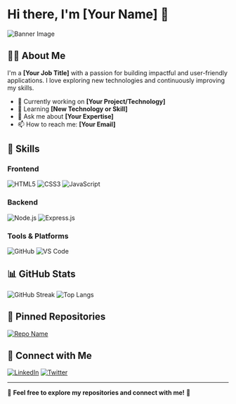 # Hi there, I'm [Your Name] 👋

![Banner Image](your-banner-image-url)

## 👨‍💻 About Me

I'm a **[Your Job Title]** with a passion for building impactful and user-friendly applications. I love exploring new technologies and continuously improving my skills.

- 🔭 Currently working on **[Your Project/Technology]**
- 🌱 Learning **[New Technology or Skill]**
- 💬 Ask me about **[Your Expertise]**
- 📫 How to reach me: **[Your Email]**

## 🚀 Skills

### Frontend
![HTML5](https://img.shields.io/badge/HTML5-E34F26?style=for-the-badge&logo=html5&logoColor=white)
![CSS3](https://img.shields.io/badge/CSS3-1572B6?style=for-the-badge&logo=css3&logoColor=white)
![JavaScript](https://img.shields.io/badge/JavaScript-F7DF1E?style=for-the-badge&logo=javascript&logoColor=black)

### Backend
![Node.js](https://img.shields.io/badge/Node.js-339933?style=for-the-badge&logo=nodedotjs&logoColor=white)
![Express.js](https://img.shields.io/badge/Express.js-000000?style=for-the-badge&logo=express&logoColor=white)

### Tools & Platforms
![GitHub](https://img.shields.io/badge/GitHub-181717?style=for-the-badge&logo=github&logoColor=white)
![VS Code](https://img.shields.io/badge/VS%20Code-007ACC?style=for-the-badge&logo=visualstudiocode&logoColor=white)

## 📊 GitHub Stats
![GitHub Streak](https://github-readme-streak-stats.herokuapp.com/?user=your-github-username&theme=dark)
![Top Langs](https://github-readme-stats.vercel.app/api/top-langs/?username=your-github-username&layout=compact&theme=dark)

## 📌 Pinned Repositories
[![Repo Name](https://github-readme-stats.vercel.app/api/pin/?username=your-github-username&repo=repo-name&theme=dark)](https://github.com/your-github-username/repo-name)

## 🔗 Connect with Me
[![LinkedIn](https://img.shields.io/badge/LinkedIn-0A66C2?style=for-the-badge&logo=linkedin&logoColor=white)](https://linkedin.com/in/your-profile)
[![Twitter](https://img.shields.io/badge/Twitter-1DA1F2?style=for-the-badge&logo=twitter&logoColor=white)](https://twitter.com/your-profile)

---

📌 **Feel free to explore my repositories and connect with me!** 🚀
